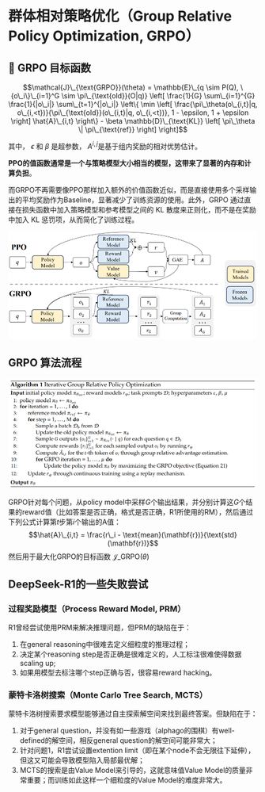# 群体相对策略优化（Group Relative Policy Optimization, GRPO）
<!-- MathJax配置（可选，提升公式渲染效果） -->
<script type="text/javascript" async src="https://cdn.jsdelivr.net/npm/mathjax@3/es5/tex-mml-chtml.js"></script>

## 📘 GRPO 目标函数

$$\mathcal{J}\_{\text{GRPO}}(\theta) = \mathbb{E}\_{q \sim P(Q), \{o\_i\}\_{i=1}^G \sim \pi\_{\text{old}}(O|q)} \left[ 
\frac{1}{G} \sum\_{i=1}^{G} \frac{1}{|o\_i|} \sum\_{t=1}^{|o\_i|} 
\left\{ 
\min \left[
\frac{\pi\_\theta(o\_{i,t}|q, o\_{i,<t})}{\pi\_{\text{old}}(o\_{i,t}|q, o\_{i,<t})}, 1 - \epsilon, 1 + \epsilon 
\right] \hat{A}\_{i,t} 
\right\} - \beta \mathbb{D}\_{\text{KL}} \left[ \pi\_\theta \| \pi\_{\text{ref}} \right] 
\right]$$

其中， $\epsilon$ 和 $\beta$ 是超参数， $A^{i,j}$​ 是基于组内奖励的相对优势估计。

**PPO的值函数通常是一个与策略模型大小相当的模型，这带来了显著的内存和计算负担**。

而GRPO不再需要像PPO那样加入额外的价值函数近似，而是直接使用多个采样输出的平均奖励作为Baseline，显著减少了训练资源的使用。此外，GRPO 通过直接在损失函数中加入策略模型和参考模型之间的 KL 散度来正则化，而不是在奖励中加入 KL 惩罚项，从而简化了训练过程。


<div align="center">
  <img src="imgs/grpo_vs_ppo.png" alt="替代文本">
</div>

## GRPO 算法流程

<div align="center">
  <img src="imgs/grop_algorithm.png" alt="替代文本">
</div>

GRPO针对每个问题，从policy model中采样$G$个输出结果，并分别计算这$G$个结果的reward值（比如答案是否正确，格式是否正确，R1所使用的RM），然后通过下列公式计算第$t$步第$i$个输出的A值：
$$\hat{A}\_{i,t} = \frac{r\_i - \text{mean}(\mathbf{r})}{\text{std}(\mathbf{r})}$$
然后用于最大化GRPO的目标函数 $\mathcal{J}\_{\text{GRPO}}(\theta)$

## DeepSeek-R1的一些失败尝试

### 过程奖励模型（Process Reward Model, PRM）
R1曾经尝试使用PRM来解决推理问题，但PRM的缺陷在于：
1. 在general reasoning中很难去定义细粒度的推理过程；
2. 决定某个reasoning step是否正确是很难定义的，人工标注很难使得数据scaling up;
3. 如果用模型去标注哪个step正确与否，很容易reward hacking。

### 蒙特卡洛树搜索（Monte Carlo Tree Search, MCTS）
蒙特卡洛树搜索要求模型能够通过自主探索解空间来找到最终答案。但缺陷在于：
1. 对于general question，并没有如一些游戏（alphago的围棋）有well-defined的解空间，相反general question的解空间可能非常大；
2. 针对问题1，R1尝试设置extention limit（即在某个node不会无限往下延伸），但这又可能会导致模型陷入局部最优解；
3. MCTS的搜索是由Value Model来引导的，这就意味值Value Model的质量非常重要；而训练如此这样一个细粒度的Value Model的难度非常大。